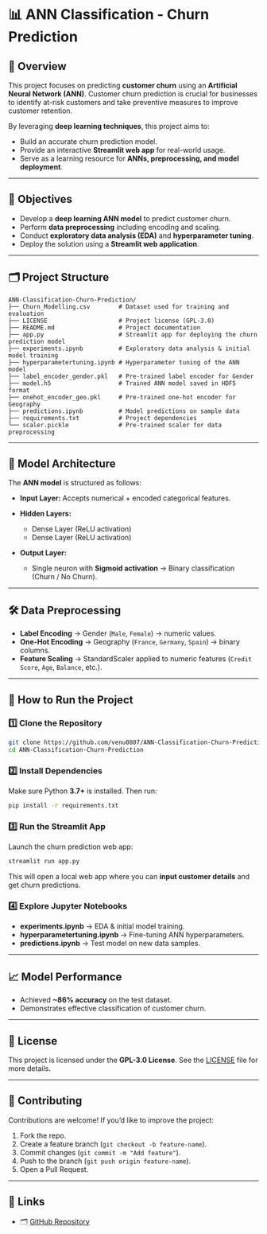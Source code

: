 # 📊 ANN Classification - Churn Prediction

## 📌 Overview

This project focuses on predicting **customer churn** using an **Artificial Neural Network (ANN)**.
Customer churn prediction is crucial for businesses to identify at-risk customers and take preventive measures to improve customer retention.

By leveraging **deep learning techniques**, this project aims to:

* Build an accurate churn prediction model.
* Provide an interactive **Streamlit web app** for real-world usage.
* Serve as a learning resource for **ANNs, preprocessing, and model deployment**.

---

## 🌟 Objectives

* Develop a **deep learning ANN model** to predict customer churn.
* Perform **data preprocessing** including encoding and scaling.
* Conduct **exploratory data analysis (EDA)** and **hyperparameter tuning**.
* Deploy the solution using a **Streamlit web application**.

---

## 🗂️ Project Structure

```
ANN-Classification-Churn-Prediction/
├── Churn_Modelling.csv        # Dataset used for training and evaluation
├── LICENSE                    # Project license (GPL-3.0)
├── README.md                  # Project documentation
├── app.py                     # Streamlit app for deploying the churn prediction model
├── experiments.ipynb          # Exploratory data analysis & initial model training
├── hyperparametertuning.ipynb # Hyperparameter tuning of the ANN model
├── label_encoder_gender.pkl   # Pre-trained label encoder for Gender
├── model.h5                   # Trained ANN model saved in HDF5 format
├── onehot_encoder_geo.pkl     # Pre-trained one-hot encoder for Geography
├── predictions.ipynb          # Model predictions on sample data
├── requirements.txt           # Project dependencies
└── scaler.pickle              # Pre-trained scaler for data preprocessing
```

---

## 🧐 Model Architecture

The **ANN model** is structured as follows:

* **Input Layer:** Accepts numerical + encoded categorical features.
* **Hidden Layers:**

  * Dense Layer (ReLU activation)
  * Dense Layer (ReLU activation)
* **Output Layer:**

  * Single neuron with **Sigmoid activation** → Binary classification (Churn / No Churn).

---

## 🛠️ Data Preprocessing

* **Label Encoding** → Gender (`Male`, `Female`) → numeric values.
* **One-Hot Encoding** → Geography (`France`, `Germany`, `Spain`) → binary columns.
* **Feature Scaling** → StandardScaler applied to numeric features (`Credit Score`, `Age`, `Balance`, etc.).

---

## 🚀 How to Run the Project

### 1️⃣ Clone the Repository

```bash
git clone https://github.com/venu0807/ANN-Classification-Churn-Prediction.git
cd ANN-Classification-Churn-Prediction
```

### 2️⃣ Install Dependencies

Make sure Python **3.7+** is installed. Then run:

```bash
pip install -r requirements.txt
```

### 3️⃣ Run the Streamlit App

Launch the churn prediction web app:

```bash
streamlit run app.py
```

This will open a local web app where you can **input customer details** and get churn predictions.

### 4️⃣ Explore Jupyter Notebooks

* **experiments.ipynb** → EDA & initial model training.
* **hyperparametertuning.ipynb** → Fine-tuning ANN hyperparameters.
* **predictions.ipynb** → Test model on new data samples.

---

## 📈 Model Performance

* Achieved **\~86% accuracy** on the test dataset.
* Demonstrates effective classification of customer churn.

---

## 📜 License

This project is licensed under the **GPL-3.0 License**.
See the [LICENSE](LICENSE) file for more details.

---

## 🤝 Contributing

Contributions are welcome!
If you’d like to improve the project:

1. Fork the repo.
2. Create a feature branch (`git checkout -b feature-name`).
3. Commit changes (`git commit -m "Add feature"`).
4. Push to the branch (`git push origin feature-name`).
5. Open a Pull Request.

---

## 🔗 Links

* 🗂 [GitHub Repository](https://github.com/venu0807/ANN-Classification-Churn-Prediction)
